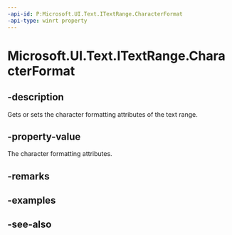 ```yaml
---
-api-id: P:Microsoft.UI.Text.ITextRange.CharacterFormat
-api-type: winrt property
---
```


<!-- Property syntax
public Windows.UI.Text.ITextCharacterFormat CharacterFormat { get;  set; }
-->

# Microsoft.UI.Text.ITextRange.CharacterFormat

## -description
Gets or sets the character formatting attributes of the text range.

## -property-value
The character formatting attributes.

## -remarks

## -examples

## -see-also
